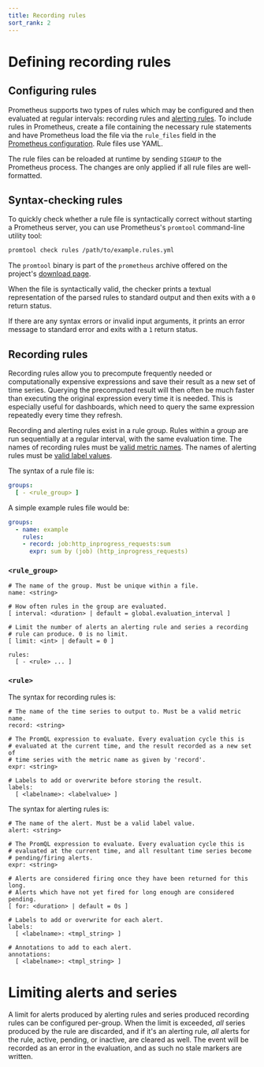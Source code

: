 ```yaml
---
title: Recording rules
sort_rank: 2
---
```


# Defining recording rules

## Configuring rules

Prometheus supports two types of rules which may be configured and then
evaluated at regular intervals: recording rules and [alerting
rules](alerting_rules.md). To include rules in Prometheus, create a file
containing the necessary rule statements and have Prometheus load the file via
the `rule_files` field in the [Prometheus configuration](configuration.md).
Rule files use YAML.

The rule files can be reloaded at runtime by sending `SIGHUP` to the Prometheus
process. The changes are only applied if all rule files are well-formatted.

## Syntax-checking rules

To quickly check whether a rule file is syntactically correct without starting
a Prometheus server, you can use Prometheus's `promtool` command-line utility
tool:

```bash
promtool check rules /path/to/example.rules.yml
```

The `promtool` binary is part of the `prometheus` archive offered on the
project's [download page](https://prometheus.io/download/).

When the file is syntactically valid, the checker prints a textual
representation of the parsed rules to standard output and then exits with
a `0` return status.

If there are any syntax errors or invalid input arguments, it prints an error 
message to standard error and exits with a `1` return status.

## Recording rules

Recording rules allow you to precompute frequently needed or computationally
expensive expressions and save their result as a new set of time series.
Querying the precomputed result will then often be much faster than executing
the original expression every time it is needed. This is especially useful for
dashboards, which need to query the same expression repeatedly every time they
refresh.

Recording and alerting rules exist in a rule group. Rules within a group are
run sequentially at a regular interval, with the same evaluation time.
The names of recording rules must be
[valid metric names](https://prometheus.io/docs/concepts/data_model/#metric-names-and-labels).
The names of alerting rules must be
[valid label values](https://prometheus.io/docs/concepts/data_model/#metric-names-and-labels).

The syntax of a rule file is:

```yaml
groups:
  [ - <rule_group> ]
```

A simple example rules file would be:

```yaml
groups:
  - name: example
    rules:
    - record: job:http_inprogress_requests:sum
      expr: sum by (job) (http_inprogress_requests)
```

### `<rule_group>`
```
# The name of the group. Must be unique within a file.
name: <string>

# How often rules in the group are evaluated.
[ interval: <duration> | default = global.evaluation_interval ]

# Limit the number of alerts an alerting rule and series a recording
# rule can produce. 0 is no limit.
[ limit: <int> | default = 0 ]

rules:
  [ - <rule> ... ]
```

### `<rule>`

The syntax for recording rules is:

```
# The name of the time series to output to. Must be a valid metric name.
record: <string>

# The PromQL expression to evaluate. Every evaluation cycle this is
# evaluated at the current time, and the result recorded as a new set of
# time series with the metric name as given by 'record'.
expr: <string>

# Labels to add or overwrite before storing the result.
labels:
  [ <labelname>: <labelvalue> ]
```

The syntax for alerting rules is:

```
# The name of the alert. Must be a valid label value.
alert: <string>

# The PromQL expression to evaluate. Every evaluation cycle this is
# evaluated at the current time, and all resultant time series become
# pending/firing alerts.
expr: <string>

# Alerts are considered firing once they have been returned for this long.
# Alerts which have not yet fired for long enough are considered pending.
[ for: <duration> | default = 0s ]

# Labels to add or overwrite for each alert.
labels:
  [ <labelname>: <tmpl_string> ]

# Annotations to add to each alert.
annotations:
  [ <labelname>: <tmpl_string> ]
```

# Limiting alerts and series

A limit for alerts produced by alerting rules and series produced recording rules
can be configured per-group. When the limit is exceeded, _all_ series produced
by the rule are discarded, and if it's an alerting rule, _all_ alerts for
the rule, active, pending, or inactive, are cleared as well. The event will be
recorded as an error in the evaluation, and as such no stale markers are
written.
